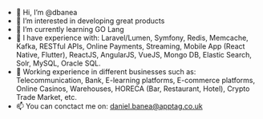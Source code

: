 - 👋 Hi, I’m @dbanea
- 👀 I’m interested in developing great products
- 🌱 I’m currently learning GO Lang
- 🚀 I have experience with: Laravel/Lumen, Symfony, Redis, Memcache, Kafka, RESTful APIs, Online Payments, Streaming,
      Mobile App (React Native, Flutter), ReactJS, AngularJS, VueJS, Mongo DB, Elastic Search, Solr, MySQL, Oracle SQL.
- 🏢  Working experience in different businesses such as: Telecommunication, Bank, E-learning platforms, E-commerce platforms, Online Casinos, Warehouses,
      HORECA (Bar, Restaurant, Hotel), Crypto Trade Market, etc.
- 📫 You can conctact me on: daniel.banea@apptag.co.uk
